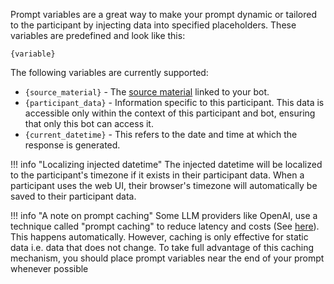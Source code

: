 Prompt variables are a great way to make your prompt dynamic or tailored to the participant by injecting data into specified placeholders. These variables are predefined and look like this:

```
{variable}
```

The following variables are currently supported:

- `{source_material}` - The [source material](../how-to/adding_source_material.md) linked to your bot.
- `{participant_data}` - Information specific to this participant. This data is accessible only within the context of this participant and bot, ensuring that only this bot can access it.
- `{current_datetime}` - This refers to the date and time at which the response is generated.

!!! info "Localizing injected datetime"
    The injected datetime will be localized to the participant's timezone if it exists in their participant data. When a participant uses the web UI, their browser's timezone will automatically be saved to their participant data.


!!! info "A note on prompt caching"
    Some LLM providers like OpenAI, use a technique called "prompt caching" to reduce latency and costs (See [here][0]). This happens automatically. However, caching is only effective for static data i.e. data that does not change. To take full advantage of this caching mechanism, you should place prompt variables near the end of your prompt whenever possible

[0]: https://platform.openai.com/docs/guides/prompt-caching